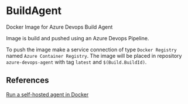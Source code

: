 # BuildAgent

Docker Image for Azure Devops Build Agent

Image is build and pushed using an Azure Devops Pipeline. 

To push the image make a service connection of type `Docker Registry` named `Azure Container Registry`. The image will be placed in repository `azure-devops-agent` with tag `latest` and `$(Build.BuildId)`.



## References

[Run a self-hosted agent in Docker](https://docs.microsoft.com/en-us/azure/devops/pipelines/agents/docker?view=azure-devops)

